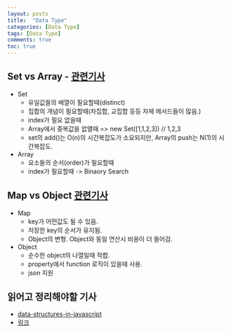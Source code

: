 ```yaml
---
layout: posts
title:  "Data Type"
categories: [Data Type]
tags: [Data Type]
comments: true
toc: true
---
```

## Set vs Array - [관련기사](https://medium.com/front-end-weekly/es6-set-vs-array-what-and-when-efc055655e1a)
- Set
  - 유일값들의 배열이 필요할때(distinct)
  - 집합의 개념이 필요할때(차집합, 교집합 등등 자체 메서드들이 많음.)
  - index가 필요 없을때
  - Array에서 중복값을 없앨때 => new Set([1,1,2,3]) // 1,2,3
  - set의 add()는 O(n)의 시간복잡도가 소요되지만, Array의 push는 N(1)의 시간복잡도.
- Array
  - 요소들의 순서(order)가 필요할때
  - index가 필요할때 -> Binaory Search

## Map vs Object [관련기사](https://medium.com/front-end-weekly/es6-map-vs-object-what-and-when-b80621932373)
- Map
  - key가 어떤값도 될 수 있음.
  - 저장한 key의 순서가 유지됨.
  - Object의 변형. Object와 동일 연산시 비용이 더 들어감.
- Object
  - 순수한 object의 나열일때 적합.
  - property에서 function 로직이 있을때 사용.
  - json 지원

## 읽어고 정리해야할 기사
  - [data-structures-in-javascript](https://medium.com/siliconwat/data-structures-in-javascript-1b9aed0ea17c)
  - [링크](http://cooervo.github.io/Algorithms-DataStructures-BigONotation/data-structures.html)
